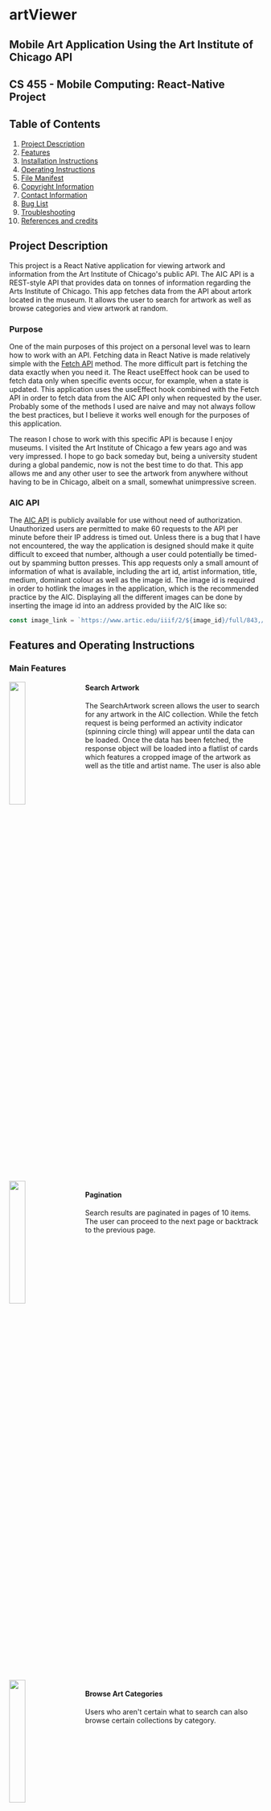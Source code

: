 # artViewer
## Mobile Art Application Using the Art Institute of Chicago API

## CS 455 - Mobile Computing: React-Native Project

## Table of Contents
1. [Project Description](#project-description)
2. [Features](#features)
3. [Installation Instructions](#installation-instructions)
4. [Operating Instructions](#operating-instructions)
5. [File Manifest](#file-manifest)
6. [Copyright Information](#copyright-information)
7. [Contact Information](#contact-information)
8. [Bug List](#bug-list--shortcomings)
9. [Troubleshooting](#troubleshooting-tips)
10. [References and credits](#references-and-credits)

## Project Description

This project is a React Native application for viewing artwork and information from the Art Institute of Chicago's public API. The AIC API is a REST-style API that provides data on tonnes of information regarding the Arts Institute of Chicago. This app fetches data from the API about artork located in the museum. It allows the user to search for artwork as well as browse categories and view artwork at random.

### Purpose
One of the main purposes of this project on a personal level was to learn how to work with an API. Fetching data in React Native is made relatively simple with the [Fetch API](https://reactnative.dev/docs/network) method. The more difficult part is fetching the data exactly when you need it. The React useEffect hook can be used to fetch data only when specific events occur, for example, when a state is updated. This application uses the useEffect hook combined with the Fetch API in order to fetch data from the AIC API only when requested by the user. Probably some of the methods I used are naive and may not always follow the best practices, but I believe it works well enough for the purposes of this application.

The reason I chose to work with this specific API is because I enjoy museums. I visited the Art Institute of Chicago a few years ago and was very impressed. I hope to go back someday but, being a university student during a global pandemic, now is not the best time to do that. This app allows me and any other user to see the artwork from anywhere without having to be in Chicago, albeit on a small, somewhat unimpressive screen.

### AIC API
The [AIC API](https://api.artic.edu/docs/) is publicly available for use without need of authorization. Unauthorized users are permitted to make 60 requests to the API per minute before their IP address is timed out. Unless there is a bug that I have not encountered, the way the application is designed should make it quite difficult to exceed that number, although a user could potentially be timed-out by spamming button presses. This app requests only a small amount of information of what is available, including the art id, artist information, title, medium, dominant colour as well as the image id. The image id is required in order to hotlink the images in the application, which is the recommended practice by the AIC. Displaying all the different images can be done by inserting the image id into an address provided by the AIC like so: 
```javascript
const image_link = `https://www.artic.edu/iiif/2/${image_id}/full/843,/0/default.jpg`;
```


## Features and Operating Instructions

### Main Features


<img align="left" style="float:left;margin-right: 25px" src="./assets/gifs/search.gif" width="25%">  

#### Search Artwork
The SearchArtwork screen allows the user to search for any artwork in the AIC collection. While the fetch request is being performed an activity indicator (spinning circle thing) will appear until the data can be loaded. Once the data has been fetched, the response object will be loaded into a flatlist of cards which features a cropped image of the artwork as well as the title and artist name. The user is also able 

<br clear="left"/>
<br />

<img align="left" style="float:left;margin-right: 25px" src="./assets/gifs/pagination.gif" width="25%">

#### Pagination
Search results are paginated in pages of 10 items. The user can proceed to the next page or backtrack to the previous page. 

<br clear="left"/>
<br />


<img align="left" style="float:left;margin-right: 25px" src="./assets/gifs/browse.gif" width="25%">

#### Browse Art Categories
Users who aren't certain what to search can also browse certain collections by category.  

<br clear="left"/>
<br />

<img  align="left" style="float: left; margin-right: 25px" src="./assets/gifs/random.gif" width="25%">

#### View a Random Artwork

Want more variety? The random artwork screen allows the user to randomly select one of the over 100 000 pieces of artwork from the AIC.  

<br clear="left"/>
<br />

### Smaller Features

## Installation Instructions

## Operating instructions


## File Manifest

- App.js: This is the main App file for the project. It controls the navigation of the application. A tab navigator is used instead of the stack navigator that we were shown in class. It effectively functions in the same way, except the tab navigator has a built-in navigation bottom bar which I felt worked nicely for this applicatoin.
- view/ArtSearch.js
- view/ArtDetail.js
- view/BrowseCollection.js
- view/RandomArt.js
-

## Copyright information

## Contact information

## Bug list / shortcomings

## Troubleshooting tips

## References and credits
[1]: https://api.artic.edu/

Ultimately, the purpose of a README is to instruct the user as to what the application does, how it is compiled and installed and how the application is used. A user should be able to build, run and use your application with minimal effort. If the user encounters an issue, they should be able to get support, therefore you should include some instructions for troubleshooting and a way to contact you in case that fails. Note that it is good practice, although it is not required, that you do not commit directly to a master branch, instead pull from a working branch when changes are considered final.

Other features that contribute to a great README file may include:

     A project logo
     Project badges
     Demo screenshots / gifs
     Table of contents
     Concise project description
     Clear install instructions
     Features list
     Links to further reading
     Change log


